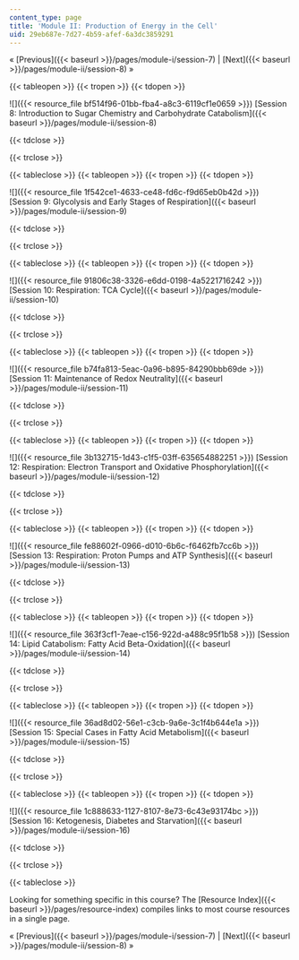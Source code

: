 ```yaml
---
content_type: page
title: 'Module II: Production of Energy in the Cell'
uid: 29eb687e-7d27-4b59-afef-6a3dc3859291
---
```


« [Previous]({{< baseurl >}}/pages/module-i/session-7) | [Next]({{< baseurl >}}/pages/module-ii/session-8) »

{{< tableopen >}}
{{< tropen >}}
{{< tdopen >}}


![]({{< resource_file bf514f96-01bb-fba4-a8c3-6119cf1e0659 >}}) [Session 8: Introduction to Sugar Chemistry and Carbohydrate Catabolism]({{< baseurl >}}/pages/module-ii/session-8)


{{< tdclose >}}

{{< trclose >}}

{{< tableclose >}}
{{< tableopen >}}
{{< tropen >}}
{{< tdopen >}}


![]({{< resource_file 1f542ce1-4633-ce48-fd6c-f9d65eb0b42d >}}) [Session 9: Glycolysis and Early Stages of Respiration]({{< baseurl >}}/pages/module-ii/session-9)


{{< tdclose >}}

{{< trclose >}}

{{< tableclose >}}
{{< tableopen >}}
{{< tropen >}}
{{< tdopen >}}


![]({{< resource_file 91806c38-3326-e6dd-0198-4a5221716242 >}}) [Session 10: Respiration: TCA Cycle]({{< baseurl >}}/pages/module-ii/session-10)


{{< tdclose >}}

{{< trclose >}}

{{< tableclose >}}
{{< tableopen >}}
{{< tropen >}}
{{< tdopen >}}


![]({{< resource_file b74fa813-5eac-0a96-b895-84290bbb69de >}}) [Session 11: Maintenance of Redox Neutrality]({{< baseurl >}}/pages/module-ii/session-11)


{{< tdclose >}}

{{< trclose >}}

{{< tableclose >}}
{{< tableopen >}}
{{< tropen >}}
{{< tdopen >}}


![]({{< resource_file 3b132715-1d43-c1f5-03ff-635654882251 >}}) [Session 12: Respiration: Electron Transport and Oxidative Phosphorylation]({{< baseurl >}}/pages/module-ii/session-12)


{{< tdclose >}}

{{< trclose >}}

{{< tableclose >}}
{{< tableopen >}}
{{< tropen >}}
{{< tdopen >}}


![]({{< resource_file fe88602f-0966-d010-6b6c-f6462fb7cc6b >}}) [Session 13: Respiration: Proton Pumps and ATP Synthesis]({{< baseurl >}}/pages/module-ii/session-13)


{{< tdclose >}}

{{< trclose >}}

{{< tableclose >}}
{{< tableopen >}}
{{< tropen >}}
{{< tdopen >}}


![]({{< resource_file 363f3cf1-7eae-c156-922d-a488c95f1b58 >}}) [Session 14: Lipid Catabolism: Fatty Acid Beta-Oxidation]({{< baseurl >}}/pages/module-ii/session-14)


{{< tdclose >}}

{{< trclose >}}

{{< tableclose >}}
{{< tableopen >}}
{{< tropen >}}
{{< tdopen >}}


![]({{< resource_file 36ad8d02-56e1-c3cb-9a6e-3c1f4b644e1a >}}) [Session 15: Special Cases in Fatty Acid Metabolism]({{< baseurl >}}/pages/module-ii/session-15)


{{< tdclose >}}

{{< trclose >}}

{{< tableclose >}}
{{< tableopen >}}
{{< tropen >}}
{{< tdopen >}}


![]({{< resource_file 1c888633-1127-8107-8e73-6c43e93174bc >}}) [Session 16: Ketogenesis, Diabetes and Starvation]({{< baseurl >}}/pages/module-ii/session-16)


{{< tdclose >}}

{{< trclose >}}

{{< tableclose >}}

Looking for something specific in this course? The [Resource Index]({{< baseurl >}}/pages/resource-index) compiles links to most course resources in a single page.

« [Previous]({{< baseurl >}}/pages/module-i/session-7) | [Next]({{< baseurl >}}/pages/module-ii/session-8) »